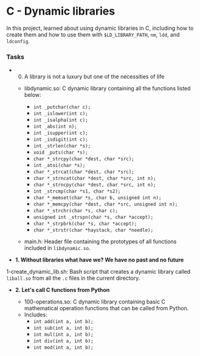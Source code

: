 # C - Dynamic libraries
In this project, learned about using dynamic libraries in C, including how to create them and how to use them with `$LD_LIBRARY_PATH`, `nm`, `ldd`, and `ldconfig`.

### Tasks
* 0. A library is not a luxury but one of the necessities of life

	* libdynamic.so: C dynamic library containing all the functions listed below:

		* `int _putchar(char c);`
		* `int _islower(int c);`
		* `int _isalpha(int c);`
		* `int _abs(int n);`
		* `int _isupper(int c);`
		* `int _isdigit(int c);`
		* `int _strlen(char *s);`
		* `void _puts(char *s);`
		* `char *_strcpy(char *dest, char *src);`
		* `int _atoi(char *s);`
		* `char *_strcat(char *dest, char *src);`
		* `char *_strncat(char *dest, char *src, int n);`
		* `char *_strncpy(char *dest, char *src, int n);`
		* `int _strcmp(char *s1, char *s2);`
		* `char *_memset(char *s, char b, unsigned int n);`
		* `char *_memcpy(char *dest, char *src, unsigned int n);`
		* `char *_strchr(char *s, char c);`
		* `unsigned int _strspn(char *s, char *accept);`
		* `char *_strpbrk(char *s, char *accept);`
		* `char *_strstr(char *haystack, char *needle);`
	* main.h: Header file containing the prototypes of all functions included in `libdynamic.so`.

* __1. Without libraries what have we? We have no past and no future__

1-create\_dynamic\_lib.sh: Bash script that creates a dynamic library called `liball.so` from all the `.c` files in the current directory.
* __2. Let's call C functions from Python__

	* 100-operations.so: C dynamic library containing basic C mathematical operation functions that can be called from Python.
	* Includes:
		* `int add(int a, int b);`
		* `int sub(int a, int b);`
		* `int mul(int a, int b);`
		* `int div(int a, int b);`
		* `int mod(int a, int b);`
